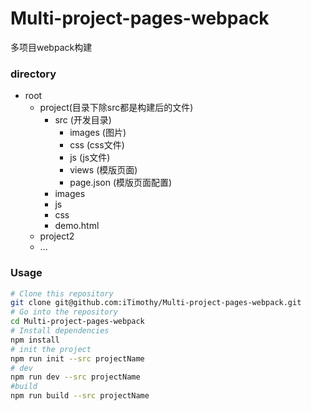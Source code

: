 # Multi-project-pages-webpack
多项目webpack构建

### directory
- root     
    - project(目录下除src都是构建后的文件)
        - src (开发目录)
            - images (图片)
            - css (css文件)
            - js (js文件)
            - views (模版页面)
            - page.json (模版页面配置) 
        - images
        - js
        - css
        - demo.html
    - project2
    - ...

### Usage

```bash
# Clone this repository
git clone git@github.com:iTimothy/Multi-project-pages-webpack.git
# Go into the repository
cd Multi-project-pages-webpack
# Install dependencies
npm install
# init the project
npm run init --src projectName
# dev 
npm run dev --src projectName
#build
npm run build --src projectName
```
